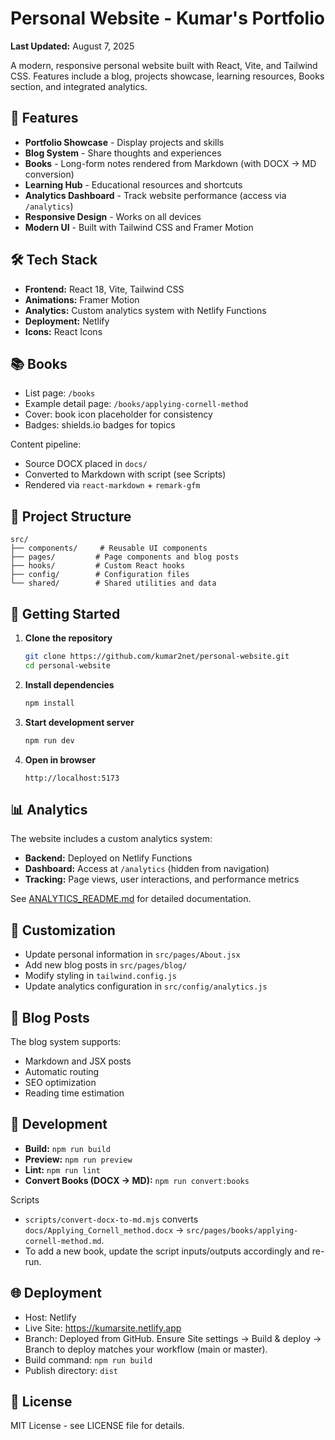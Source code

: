 # Personal Website - Kumar's Portfolio

**Last Updated:** August 7, 2025

A modern, responsive personal website built with React, Vite, and Tailwind CSS. Features include a blog, projects showcase, learning resources, Books section, and integrated analytics.

## 🚀 Features

- **Portfolio Showcase** - Display projects and skills
- **Blog System** - Share thoughts and experiences
- **Books** - Long-form notes rendered from Markdown (with DOCX → MD conversion)
- **Learning Hub** - Educational resources and shortcuts
- **Analytics Dashboard** - Track website performance (access via `/analytics`)
- **Responsive Design** - Works on all devices
- **Modern UI** - Built with Tailwind CSS and Framer Motion

## 🛠️ Tech Stack

- **Frontend:** React 18, Vite, Tailwind CSS
- **Animations:** Framer Motion
- **Analytics:** Custom analytics system with Netlify Functions
- **Deployment:** Netlify
- **Icons:** React Icons
  
## 📚 Books

- List page: `/books`
- Example detail page: `/books/applying-cornell-method`
- Cover: book icon placeholder for consistency
- Badges: shields.io badges for topics

Content pipeline:
- Source DOCX placed in `docs/`
- Converted to Markdown with script (see Scripts)
- Rendered via `react-markdown` + `remark-gfm`

## 📁 Project Structure

```
src/
├── components/     # Reusable UI components
├── pages/         # Page components and blog posts
├── hooks/         # Custom React hooks
├── config/        # Configuration files
└── shared/        # Shared utilities and data
```

## 🚀 Getting Started

1. **Clone the repository**
   ```bash
   git clone https://github.com/kumar2net/personal-website.git
   cd personal-website
   ```

2. **Install dependencies**
   ```bash
   npm install
   ```

3. **Start development server**
   ```bash
   npm run dev
   ```

4. **Open in browser**
   ```
   http://localhost:5173
   ```

## 📊 Analytics

The website includes a custom analytics system:
- **Backend:** Deployed on Netlify Functions
- **Dashboard:** Access at `/analytics` (hidden from navigation)
- **Tracking:** Page views, user interactions, and performance metrics

See [ANALYTICS_README.md](./ANALYTICS_README.md) for detailed documentation.

## 🎨 Customization

- Update personal information in `src/pages/About.jsx`
- Add new blog posts in `src/pages/blog/`
- Modify styling in `tailwind.config.js`
- Update analytics configuration in `src/config/analytics.js`

## 📝 Blog Posts

The blog system supports:
- Markdown and JSX posts
- Automatic routing
- SEO optimization
- Reading time estimation

## 🔧 Development

- **Build:** `npm run build`
- **Preview:** `npm run preview`
- **Lint:** `npm run lint`
- **Convert Books (DOCX → MD):** `npm run convert:books`

Scripts
- `scripts/convert-docx-to-md.mjs` converts `docs/Applying_Cornell_method.docx` → `src/pages/books/applying-cornell-method.md`.
- To add a new book, update the script inputs/outputs accordingly and re-run.

## 🌐 Deployment

- Host: Netlify
- Live Site: https://kumarsite.netlify.app
- Branch: Deployed from GitHub. Ensure Site settings → Build & deploy → Branch to deploy matches your workflow (main or master).
- Build command: `npm run build`
- Publish directory: `dist`

## 📄 License

MIT License - see LICENSE file for details.
